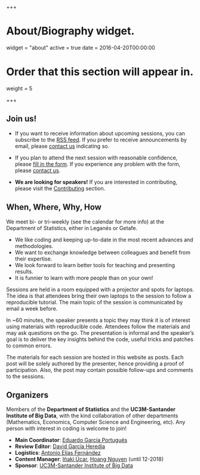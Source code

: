 +++
# About/Biography widget.
widget = "about"
active = true
date = 2016-04-20T00:00:00

# Order that this section will appear in.
weight = 5

+++

## Join us!

- If you want to receive information about upcoming sessions, you can subscribe to
the [RSS feed](http://127.0.0.1:4321/talk/index.xml). If you prefer to receive
announcements by email, please [contact us](#contact) indicating so.

- If you plan to attend the next session with reasonable confidence, please
[fill in the form](https://goo.gl/forms/U87YTjZOCQtLAOGw2). If you experience
any problem with the form, please [contact us](#contact).

- **We are looking for speakers!** If you are interested in contributing, please
visit the [Contributing](/doc/) section.

## When, Where, Why, How

We meet bi- or tri-weekly (see the calendar for more info) at the Department of
Statistics, either in Leganés or Getafe.

- We like coding and keeping up-to-date in the most recent advances and methodologies.
- We want to exchange knowledge between colleagues and benefit from their expertise.
- We look forward to learn better tools for teaching and presenting results.
- It is funnier to learn with more people than on your own!

Sessions are held in a room equipped with a projector and spots for laptops.
The idea is that attendees bring their own laptops to the session to follow a
reproducible tutorial. The main topic of the session is communicated by email a
week before.

In ~60 minutes, the speaker presents a topic they may think it is of interest
using materials with reproducible code. Attendees follow the materials and may
ask questions on the go. The presentation is informal and the speaker’s goal is
to deliver the key insights behind the code, useful tricks and patches to common
errors.

The materials for each session are hosted in this website as posts. Each post
will be solely authored by the presenter, hence providing a proof of
participation. Also, the post may contain possible follow-ups and comments to
the sessions.

## Organizers

Members of the **Department of Statistics** and the **UC3M-Santander Institute
of Big Data**, with the kind collaboration of other departments (Mathematics,
Economics, Computer Science and Engineering, etc). Any person with interest in
coding is welcome to join!

- **Main Coordinator**: [Eduardo García Portugués](http://egarpor.github.io/)
- **Review Editor**: [David García Heredia](https://github.com/DavidGarHeredia)
- **Logistics**: [Antonio Elías Fernández](https://www.linkedin.com/in/antonio-el%C3%ADas-fern%C3%A1ndez-656ab495/)
- **Content Manager**: [Iñaki Úcar](https://github.com/Enchufa2), [Hoang Nguyen](http://hoanguc3m.github.io/) (until 12-2018)
- **Sponsor**: [UC3M-Santander Institute of Big Data](https://twitter.com/bigdata_uc3m)
